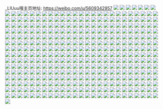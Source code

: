 _LIUuu哦主页地址: https://weibo.com/u/5609342957 
![](https://wx4.sinaimg.cn/mw2000/0067Celvgy1h8xqwlwwqzj30u00u00yh.jpg) 
![](https://wx4.sinaimg.cn/mw2000/0067Celvly1h8pslyu4d2j31rv35s1ky.jpg) 
![](https://wx4.sinaimg.cn/mw2000/0067Celvly1h8psma1bg8j31w236c1l0.jpg) 
![](https://wx4.sinaimg.cn/mw2000/0067Celvly1h8psm0zfy4j31ws37knpe.jpg) 
![](https://wx4.sinaimg.cn/mw2000/0067Celvly1h8psm2xj1pj31rv35sqv6.jpg) 
![](https://wx4.sinaimg.cn/mw2000/0067Celvly1h8pslwpguoj325535su0z.jpg) 
![](https://wx4.sinaimg.cn/mw2000/0067Celvly1h8psm4v3mkj31q232kqv6.jpg) 
![](https://wx4.sinaimg.cn/mw2000/0067Celvly1h8psm762r6j31q432pnpe.jpg) 
![](https://wx4.sinaimg.cn/mw2000/0067Celvly1h8psmcm4kbj31rv35su0z.jpg) 
![](https://wx4.sinaimg.cn/mw2000/0067Celvly1h8psmg2yvcj31sc2ds1ky.jpg) 
![](https://wx4.sinaimg.cn/mw2000/0067Celvly1h8psnmum36j31sc2dsqv6.jpg) 
![](https://wx4.sinaimg.cn/mw2000/0067Celvly1h8psnprr36j32bz2bz1ky.jpg) 
![](https://wx4.sinaimg.cn/mw2000/0067Celvly1h8gmptt3yhj30u0140n9d.jpg) 
![](https://wx4.sinaimg.cn/mw2000/0067Celvly1h8gmpu5p72j31400u0tfn.jpg) 
![](https://wx4.sinaimg.cn/mw2000/0067Celvly1h8gmpugphgj31400u0gsn.jpg) 
![](https://wx4.sinaimg.cn/mw2000/0067Celvly1h8gmputewcj31400u0jyd.jpg) 
![](https://wx4.sinaimg.cn/mw2000/0067Celvly1h8gmpv7az2j30u00u0dmd.jpg) 
![](https://wx4.sinaimg.cn/mw2000/0067Celvly1h8gmpt894dj30u0140gup.jpg) 
![](https://wx4.sinaimg.cn/mw2000/0067Celvly1h8gmpxfdn4j30sl124n23.jpg) 
![](https://wx4.sinaimg.cn/mw2000/0067Celvly1h8gmpz9w7jj30u0140agg.jpg) 
![](https://wx4.sinaimg.cn/mw2000/0067Celvly1h8gmpzpd0mj30u01407d2.jpg) 
![](https://wx4.sinaimg.cn/mw2000/0067Celvly1h8gmq02f8fj30u0140ah1.jpg) 
![](https://wx4.sinaimg.cn/mw2000/0067Celvly1h8gmq0ey9tj30u01407bs.jpg) 
![](https://wx4.sinaimg.cn/mw2000/0067Celvly1h84yubjvcjj31sy0u0ac8.jpg) 
![](https://wx4.sinaimg.cn/mw2000/0067Celvly1h84yua4c03j31sy0u076t.jpg) 
![](https://wx4.sinaimg.cn/mw2000/0067Celvly1h84tez4lh7j30u0140wzs.jpg) 
![](https://wx4.sinaimg.cn/mw2000/0067Celvly1h84tezo91vj31400u0nj5.jpg) 
![](https://wx4.sinaimg.cn/mw2000/0067Celvly1h84teubszmj324a36c7wj.jpg) 
![](https://wx4.sinaimg.cn/mw2000/0067Celvly1h84tew0a97j324a36c4qr.jpg) 
![](https://wx4.sinaimg.cn/mw2000/0067Celvly1h84texn9cdj324a36c7wj.jpg) 
![](https://wx4.sinaimg.cn/mw2000/0067Celvly1h84teyln35j30u0140trh.jpg) 
![](https://wx4.sinaimg.cn/mw2000/0067Celvly1h82p0dzhkrj30u0140wzs.jpg) 
![](https://wx4.sinaimg.cn/mw2000/0067Celvly1h82p0ekgk3j31400u0nj5.jpg) 
![](https://wx4.sinaimg.cn/mw2000/0067Celvly1h82p0d9tgvj30rl10stn8.jpg) 
![](https://wx4.sinaimg.cn/mw2000/0067Celvly1h82p0f32ojj30u0140qli.jpg) 
![](https://wx4.sinaimg.cn/mw2000/0067Celvly1h8006l1ivbj31sc2dsx6p.jpg) 
![](https://wx4.sinaimg.cn/mw2000/0067Celvly1h8006kekc1j31sc2ds1ky.jpg) 
![](https://wx4.sinaimg.cn/mw2000/0067Celvly1h7ulhexgk7j32c0340kjm.jpg) 
![](https://wx4.sinaimg.cn/mw2000/0067Celvly1h7ulhfmvjsj316o1kwb29.jpg) 
![](https://wx4.sinaimg.cn/mw2000/0067Celvly1h7ulhj8sx7j31sc2ds7wi.jpg) 
![](https://wx4.sinaimg.cn/mw2000/0067Celvly1h7jwieqxgzj31sc2dskjl.jpg) 
![](https://wx4.sinaimg.cn/mw2000/0067Celvly1h7ju44mwftj30wh17kgzj.jpg) 
![](https://wx4.sinaimg.cn/mw2000/0067Celvly1h78okfssgaj31os292e81.jpg) 
![](https://wx4.sinaimg.cn/mw2000/0067Celvly1h78okwz643j31sc2dsu0y.jpg) 
![](https://wx4.sinaimg.cn/mw2000/0067Celvly1h78okz00w1j32c0340kjl.jpg) 
![](https://wx4.sinaimg.cn/mw2000/0067Celvly1h78oklys10j31pu2agkjl.jpg) 
![](https://wx4.sinaimg.cn/mw2000/0067Celvly1h78okd0bf3j31sc2dsnpd.jpg) 
![](https://wx4.sinaimg.cn/mw2000/0067Celvly1h78ol1s64yj32c0340npd.jpg) 
![](https://wx4.sinaimg.cn/mw2000/0067Celvly1h71d4rgic9j30rp10yq8z.jpg) 
![](https://wx4.sinaimg.cn/mw2000/0067Celvly1h71d4s2as1j30s511j45w.jpg) 
![](https://wx4.sinaimg.cn/mw2000/0067Celvly1h71d4vkp23j32bz2bzqv6.jpg) 
![](https://wx4.sinaimg.cn/mw2000/0067Celvly1h6uuceybunj32dr367kjo.jpg) 
![](https://wx4.sinaimg.cn/mw2000/0067Celvly1h6uuchljsxj32dr367u0z.jpg) 
![](https://wx4.sinaimg.cn/mw2000/0067Celvly1h6ockdfn83j316j1ru0vb.jpg) 
![](https://wx4.sinaimg.cn/mw2000/0067Celvly1h6ockfgkpkj31s136c4qr.jpg) 
![](https://wx4.sinaimg.cn/mw2000/0067Celvly1h6ockhbgqlj31rv35s49e.jpg) 
![](https://wx4.sinaimg.cn/mw2000/0067Celvly1h6ockissmpj30xc4y0npd.jpg) 
![](https://wx4.sinaimg.cn/mw2000/0067Celvly1h6ockjs1ygj31qk33h0tw.jpg) 
![](https://wx4.sinaimg.cn/mw2000/0067Celvly1h6ockcgmabj31rv35stc1.jpg) 
![](https://wx4.sinaimg.cn/mw2000/0067Celvly1h6ocklhpxnj31rv35sn7b.jpg) 
![](https://wx4.sinaimg.cn/mw2000/0067Celvly1h6ockn8v82j31rv35s1kz.jpg) 
![](https://wx4.sinaimg.cn/mw2000/0067Celvly1h6ockr0krnj31rv35shdu.jpg) 
![](https://wx4.sinaimg.cn/mw2000/0067Celvly1h6ockp96zej30xc4y07wi.jpg) 
![](https://wx4.sinaimg.cn/mw2000/0067Celvly1h6ockrqf1oj31sc2dsqv5.jpg) 
![](https://wx4.sinaimg.cn/mw2000/0067Celvly1h6ocku52npj30yv36ckjl.jpg) 
![](https://wx4.sinaimg.cn/mw2000/0067Celvly1h6i4hfwso5j32c0340u0x.jpg) 
![](https://wx4.sinaimg.cn/mw2000/0067Celvly1h62iv4b129j32522urnpe.jpg) 
![](https://wx4.sinaimg.cn/mw2000/0067Celvly1h62iv6dlbij32c0340kjn.jpg) 
![](https://wx4.sinaimg.cn/mw2000/0067Celvly1h5qc7p4g9oj30zk1begt4.jpg) 
![](https://wx4.sinaimg.cn/mw2000/0067Celvly1h5l6md80p8j30wi1ycqv5.jpg) 
![](https://wx4.sinaimg.cn/mw2000/0067Celvgy1h5dg3t6e3uj31400u0wus.jpg) 
![](https://wx4.sinaimg.cn/mw2000/0067Celvgy1h5dg3u4d3dj30sn127tph.jpg) 
![](https://wx4.sinaimg.cn/mw2000/0067Celvgy1h5dg3uxfsxj31400u0h1t.jpg) 
![](https://wx4.sinaimg.cn/mw2000/0067Celvgy1h5dg3s8g26j31400u0qdx.jpg) 
![](https://wx4.sinaimg.cn/mw2000/0067Celvgy1h5dg8iwj1zj30u0140jvq.jpg) 
![](https://wx4.sinaimg.cn/mw2000/0067Celvgy1h5dg8jjwd6j31400u07dr.jpg) 
![](https://wx4.sinaimg.cn/mw2000/0067Celvgy1h5dg8k7oruj31400u0nbj.jpg) 
![](https://wx4.sinaimg.cn/mw2000/0067Celvgy1h48vyhnrecj32i04g01ky.jpg) 
![](https://wx4.sinaimg.cn/mw2000/0067Celvly1h309io4o58j31sc2ds1ky.jpg) 
![](https://wx4.sinaimg.cn/mw2000/0067Celvly1h309ikn0i6j30wi17c7bs.jpg) 
![](https://wx4.sinaimg.cn/mw2000/0067Celvly1h309imapupj31sc2dse81.jpg) 
![](https://wx4.sinaimg.cn/mw2000/0067Celvly1h309ij526lj31sc2dshdt.jpg) 
![](https://wx4.sinaimg.cn/mw2000/0067Celvly1h309ilipa8j31sc2dsu0x.jpg) 
![](https://wx4.sinaimg.cn/mw2000/0067Celvly1h309iianqij32c03431ky.jpg) 
![](https://wx4.sinaimg.cn/mw2000/0067Celvly1h309ijyv6sj31sc2dsnpd.jpg) 
![](https://wx4.sinaimg.cn/mw2000/0067Celvly1h309ihcrwtj32df35snpe.jpg) 
![](https://wx4.sinaimg.cn/mw2000/0067Celvly1h309ip34yuj31sc2dskjl.jpg) 
![](https://wx4.sinaimg.cn/mw2000/0067Celvly1h2wbhdd4lmj30v90rd7a3.jpg) 
![](https://wx4.sinaimg.cn/mw2000/0067Celvly1h2wbhd5euxj30u00u042b.jpg) 
![](https://wx4.sinaimg.cn/mw2000/0067Celvly1h2ubjyg651j30u014013l.jpg) 
![](https://wx4.sinaimg.cn/mw2000/0067Celvly1h2ubjrbqd7j32c0340npf.jpg) 
![](https://wx4.sinaimg.cn/mw2000/0067Celvly1h2ubjt2oygj33k02o01kz.jpg) 
![](https://wx4.sinaimg.cn/mw2000/0067Celvly1h2ubjp2zcjj30u0140aoj.jpg) 
![](https://wx4.sinaimg.cn/mw2000/0067Celvly1h2lmwds0wvj30sd11utfq.jpg) 
![](https://wx4.sinaimg.cn/mw2000/0067Celvly1h2lmwe8wcyj30sr12cwm2.jpg) 
![](https://wx4.sinaimg.cn/mw2000/0067Celvly1h2lmwd6q9jj30rl12ltfj.jpg) 
![](https://wx4.sinaimg.cn/mw2000/0067Celvly1h2lmwerf9xj30rw128grn.jpg) 
![](https://wx4.sinaimg.cn/mw2000/0067Celvly1h2ja7qcs1ij30u01sx799.jpg) 
![](https://wx4.sinaimg.cn/mw2000/0067Celvly1h2ja7u2hw3j31400u0tcw.jpg) 
![](https://wx4.sinaimg.cn/mw2000/0067Celvly1h2ja7tnqsvj30u0140442.jpg) 
![](https://wx4.sinaimg.cn/mw2000/0067Celvly1h2cu2lhzi2j30u014012x.jpg) 
![](https://wx4.sinaimg.cn/mw2000/0067Celvly1h2cu2kphyjj30u018r79z.jpg) 
![](https://wx4.sinaimg.cn/mw2000/0067Celvly1h2cu2mqt8cj30u00uqdkk.jpg) 
![](https://wx4.sinaimg.cn/mw2000/0067Celvly1h2cu2n3zp6j30u0140ae8.jpg) 
![](https://wx4.sinaimg.cn/mw2000/0067Celvly1h2cu2nwk5bj30u0140gu2.jpg) 
![](https://wx4.sinaimg.cn/mw2000/0067Celvly1h2cu44hgqfj30u0176tfb.jpg) 
![](https://wx4.sinaimg.cn/mw2000/0067Celvly1h29zwi5g4cj30u0140tgl.jpg) 
![](https://wx4.sinaimg.cn/mw2000/0067Celvly1h29zwhhbzqj30u014047d.jpg) 
![](https://wx4.sinaimg.cn/mw2000/0067Celvly1h29zwj0fx6j31400u0n90.jpg) 
![](https://wx4.sinaimg.cn/mw2000/0067Celvly1h29zwjmwl6j30u0140ti6.jpg) 
![](https://wx4.sinaimg.cn/mw2000/0067Celvly1h29zwkaa5tj30u0140n73.jpg) 
![](https://wx4.sinaimg.cn/mw2000/0067Celvly1h25ozd7g06j33k02o04qt.jpg) 
![](https://wx4.sinaimg.cn/mw2000/0067Celvly1h25ozew8ccj33k02o0u11.jpg) 
![](https://wx4.sinaimg.cn/mw2000/0067Celvly1h1xbcc7knmj30u01hc7hv.jpg) 
![](https://wx4.sinaimg.cn/mw2000/0067Celvly1h1xbccxprdj30u01hc17t.jpg) 
![](https://wx4.sinaimg.cn/mw2000/0067Celvly1h1xbcdreqpj30u01hctqf.jpg) 
![](https://wx4.sinaimg.cn/mw2000/0067Celvly1h1xbcef1akj30u01hck5g.jpg) 
![](https://wx4.sinaimg.cn/mw2000/0067Celvly1h1xbcexfpvj30u01hcanb.jpg) 
![](https://wx4.sinaimg.cn/mw2000/0067Celvly1h1xbcfenisj30u01hcgx5.jpg) 
![](https://wx4.sinaimg.cn/mw2000/0067Celvly1h1neu9nslej30zk1bewn3.jpg) 
![](https://wx4.sinaimg.cn/mw2000/0067Celvly1h1neubdrpaj32c0340hdu.jpg) 
![](https://wx4.sinaimg.cn/mw2000/0067Celvly1h1neue3e2vj32c0340e83.jpg) 
![](https://wx4.sinaimg.cn/mw2000/0067Celvly1h1neu9b03ej30qo158wma.jpg) 
![](https://wx4.sinaimg.cn/mw2000/0067Celvly1h1neufg9skj32c0340x6p.jpg) 
![](https://wx4.sinaimg.cn/mw2000/0067Celvly1h1neuhkftpj32c0340x6q.jpg) 
![](https://wx4.sinaimg.cn/mw2000/0067Celvly1h1neuiu9jrj32o02o01ky.jpg) 
![](https://wx4.sinaimg.cn/mw2000/0067Celvly1h1new3tk5sj30tu0ojafz.jpg) 
![](https://wx4.sinaimg.cn/mw2000/0067Celvly1h1newl52ccj30d90d9dhl.jpg) 
![](https://wx4.sinaimg.cn/mw2000/0067Celvly1h1i9mx0syfj31t00u0qew.jpg) 
![](https://wx4.sinaimg.cn/mw2000/0067Celvly1h15jgkszh0j31ev2iokjl.jpg) 
![](https://wx4.sinaimg.cn/mw2000/0067Celvly1h15jglvwohj31ev2iokjl.jpg) 
![](https://wx4.sinaimg.cn/mw2000/0067Celvly1h15jgvzuuvj31ev2iokjl.jpg) 
![](https://wx4.sinaimg.cn/mw2000/0067Celvly1h15jgp1ibej32kw3vc1l0.jpg) 
![](https://wx4.sinaimg.cn/mw2000/0067Celvly1h12owyf4e4j33342bc7wi.jpg) 
![](https://wx4.sinaimg.cn/mw2000/0067Celvly1h12ox0bbk2j331v2a3b2a.jpg) 
![](https://wx4.sinaimg.cn/mw2000/0067Celvly1h12owz2nlnj31kw16o1ia.jpg) 
![](https://wx4.sinaimg.cn/mw2000/0067Celvly1h12ox0wp6hj31kw16oaqx.jpg) 
![](https://wx4.sinaimg.cn/mw2000/0067Celvly1h0x0all0ayj30f00f03yd.jpg) 
![](https://wx4.sinaimg.cn/mw2000/0067Celvly1h0q0ydxecsj30w01kwhc8.jpg) 
![](https://wx4.sinaimg.cn/mw2000/0067Celvly1h0oskpq7q1j31401tu7wh.jpg) 
![](https://wx4.sinaimg.cn/mw2000/0067Celvly1h0oskqdkbmj31401uu1dd.jpg) 
![](https://wx4.sinaimg.cn/mw2000/0067Celvly1h0oskrfy3cj31402as4qp.jpg) 
![](https://wx4.sinaimg.cn/mw2000/0067Celvly1h0oskxg9q6j31bw2dcu0x.jpg) 
![](https://wx4.sinaimg.cn/mw2000/0067Celvly1h0oskvopzfj315625tnpd.jpg) 
![](https://wx4.sinaimg.cn/mw2000/0067Celvly1h0oskyxd5oj31bw2dcx6p.jpg) 
![](https://wx4.sinaimg.cn/mw2000/0067Celvly1h0oskzki72j30rf1crwuj.jpg) 
![](https://wx4.sinaimg.cn/mw2000/0067Celvly1h0osl0tzkqj317v260qv5.jpg) 
![](https://wx4.sinaimg.cn/mw2000/0067Celvly1h0oskt4f6nj313l21q1kx.jpg) 
![](https://wx4.sinaimg.cn/mw2000/0067Celvly1h0o9boaq7kj31sc2dsb2a.jpg) 
![](https://wx4.sinaimg.cn/mw2000/0067Celvly1h0o9bqejw9j31sc2dse82.jpg) 
![](https://wx4.sinaimg.cn/mw2000/0067Celvly1h0o9brxy9rj31sc2dsb2a.jpg) 
![](https://wx4.sinaimg.cn/mw2000/0067Celvly1h0o9bvzx1zj32c03401ky.jpg) 
![](https://wx4.sinaimg.cn/mw2000/0067Celvly1h0o9bxa92jj32c03404qq.jpg) 
![](https://wx4.sinaimg.cn/mw2000/0067Celvly1h0o9c110ghj32c03407wi.jpg) 
![](https://wx4.sinaimg.cn/mw2000/0067Celvly1h0ih7mklh9j30qo1asgoy.jpg) 
![](https://wx4.sinaimg.cn/mw2000/0067Celvly1h0hkhhh6uxj31i02007sp.jpg) 
![](https://wx4.sinaimg.cn/mw2000/0067Celvly1h0hkhicakaj31i02001kx.jpg) 
![](https://wx4.sinaimg.cn/mw2000/0067Celvly1h0hkhjmbzdj31i02001kx.jpg) 
![](https://wx4.sinaimg.cn/mw2000/0067Celvly1h0hkhkjsd8j31c01zz4qp.jpg) 
![](https://wx4.sinaimg.cn/mw2000/0067Celvly1h06dbe6sc6j32ip21mwy3.jpg) 
![](https://wx4.sinaimg.cn/mw2000/0067Celvly1h06dbf53bnj32ip21mwvt.jpg) 
![](https://wx4.sinaimg.cn/mw2000/0067Celvly1h06dbfvdrpj32ip21m1ay.jpg) 
![](https://wx4.sinaimg.cn/mw2000/0067Celvly1h06dbhanmdj31zm2ip7vp.jpg) 
![](https://wx4.sinaimg.cn/mw2000/0067Celvly1h06dbi0tu6j31zm2ipngn.jpg) 
![](https://wx4.sinaimg.cn/mw2000/0067Celvly1h027tqk8exj32dc35se86.jpg) 
![](https://wx4.sinaimg.cn/mw2000/0067Celvly1h027ttfygyj32dc35snpi.jpg) 
![](https://wx4.sinaimg.cn/mw2000/0067Celvly1h027tvrp6aj32dc35skjq.jpg) 
![](https://wx4.sinaimg.cn/mw2000/0067Celvly1h01f7cpsuvj33s03s07wj.jpg) 
![](https://wx4.sinaimg.cn/mw2000/0067Celvly1h01f7eyewwj33s03s04qr.jpg) 
![](https://wx4.sinaimg.cn/mw2000/0067Celvly1gzzctr3pz0j30u01t0wp4.jpg) 
![](https://wx4.sinaimg.cn/mw2000/0067Celvly1gzzctsdtfjj30u01t0n4h.jpg) 
![](https://wx4.sinaimg.cn/mw2000/0067Celvly1gzwxs2i53wj32o02o0kjm.jpg) 
![](https://wx4.sinaimg.cn/mw2000/0067Celvly1gzwxs3uarpj32o02o0hdu.jpg) 
![](https://wx4.sinaimg.cn/mw2000/0067Celvly1gzwxs5vpfkj32o03k0qv6.jpg) 
![](https://wx4.sinaimg.cn/mw2000/0067Celvly1gxyb3ac15pj323u35sb2a.jpg) 
![](https://wx4.sinaimg.cn/mw2000/0067Celvly1gxyb3mm7mvj335s23uqv5.jpg) 
![](https://wx4.sinaimg.cn/mw2000/0067Celvly1gxyb3uaeukj335s23uqv5.jpg) 
![](https://wx4.sinaimg.cn/mw2000/0067Celvly1gxycoe0ovcj323u35sx6p.jpg) 
![](https://wx4.sinaimg.cn/mw2000/0067Celvly1gxycolv9avj335s23ub2a.jpg) 
![](https://wx4.sinaimg.cn/mw2000/0067Celvly1gxycowxnvyj32o03k0x6q.jpg) 
![](https://wx4.sinaimg.cn/mw2000/0067Celvly1gxclkj64qij32bc334e82.jpg) 
![](https://wx4.sinaimg.cn/mw2000/0067Celvly1gxclkjzd71j32bc334hdu.jpg) 
![](https://wx4.sinaimg.cn/mw2000/0067Celvly1gxclkkxxqxj33342bcnpe.jpg) 
![](https://wx4.sinaimg.cn/mw2000/0067Celvly1gxclklwjgmj33342bckjm.jpg) 
![](https://wx4.sinaimg.cn/mw2000/0067Celvly1gxclkwf8n5j32bc3347wi.jpg) 
![](https://wx4.sinaimg.cn/mw2000/0067Celvly1gxclkmu3k8j32bc334e82.jpg) 
![](https://wx4.sinaimg.cn/mw2000/0067Celvly1gxclkqvlnmj32bc3344qr.jpg) 
![](https://wx4.sinaimg.cn/mw2000/0067Celvly1gxclko0t0xj32bc334hdu.jpg) 
![](https://wx4.sinaimg.cn/mw2000/0067Celvly1gxclkspajmj32bc334b2b.jpg) 
![](https://wx4.sinaimg.cn/mw2000/0067Celvly1gxclkpwd38j32bc334kjm.jpg) 
![](https://wx4.sinaimg.cn/mw2000/0067Celvly1gxclkuffnvj32bc334hdw.jpg) 
![](https://wx4.sinaimg.cn/mw2000/0067Celvly1gxclkvfj3jj32bc3341kz.jpg) 
![](https://wx4.sinaimg.cn/mw2000/0067Celvly1gwvava8ohnj31s02dc7wh.jpg) 
![](https://wx4.sinaimg.cn/mw2000/0067Celvly1gwvavec4dnj31s02dc7wh.jpg) 
![](https://wx4.sinaimg.cn/mw2000/0067Celvly1gwvavj3jz0j31s02dchdt.jpg) 
![](https://wx4.sinaimg.cn/mw2000/0067Celvly1gwvavn5hbzj31s02dchdt.jpg) 
![](https://wx4.sinaimg.cn/mw2000/0067Celvly1gwmjvljfupj30ov1887wh.jpg) 
![](https://wx4.sinaimg.cn/mw2000/0067Celvly1gwmjvnmki2j30pl19jqd0.jpg) 
![](https://wx4.sinaimg.cn/mw2000/0067Celvly1gwmjvqqe2ej31n43k0kjl.jpg) 
![](https://wx4.sinaimg.cn/mw2000/0067Celvly1gwmjworbwvj34mo3347wq.jpg) 
![](https://wx4.sinaimg.cn/mw2000/0067Celvly1gwmjwy9tx1j335s23uqv6.jpg) 
![](https://wx4.sinaimg.cn/mw2000/0067Celvly1gwmjw4g3tnj33k02o0x6t.jpg) 
![](https://wx4.sinaimg.cn/mw2000/0067Celvly1gwmjxp0j07j32o03k0hdu.jpg) 
![](https://wx4.sinaimg.cn/mw2000/0067Celvly1gwmjvu39ijj32003k07wi.jpg) 
![](https://wx4.sinaimg.cn/mw2000/0067Celvly1gwmjxqw0v6j30u014j4a4.jpg) 
![](https://wx4.sinaimg.cn/mw2000/0067Celvly1gwdyoyzqd1j335s2dgx6q.jpg) 
![](https://wx4.sinaimg.cn/mw2000/0067Celvly1gwdyp0nayhj335s2dgu0y.jpg) 
![](https://wx4.sinaimg.cn/mw2000/0067Celvly1gwdyoj1saij32dg2gpkjm.jpg) 
![](https://wx4.sinaimg.cn/mw2000/0067Celvly1gwdyone93fj335s23ue82.jpg) 
![](https://wx4.sinaimg.cn/mw2000/0067Celvly1gwdyor2r5hj32dg35sqv7.jpg) 
![](https://wx4.sinaimg.cn/mw2000/0067Celvly1gwdyop6coqj32dg35s1kz.jpg) 
![](https://wx4.sinaimg.cn/mw2000/0067Celvly1gwdyospokyj32dg35s4qq.jpg) 
![](https://wx4.sinaimg.cn/mw2000/0067Celvly1gwdyou91vyj32wf29zb2a.jpg) 
![](https://wx4.sinaimg.cn/mw2000/0067Celvly1gwdyowu7q1j333h2dgu0y.jpg) 
![](https://wx4.sinaimg.cn/mw2000/0067Celvly1gvzrw7rgytj33344mokjp.jpg) 
![](https://wx4.sinaimg.cn/mw2000/0067Celvly1gvzrwciil8j33344mohdz.jpg) 
![](https://wx4.sinaimg.cn/mw2000/0067Celvly1gvzrwfyvgvj33344mo4qs.jpg) 
![](https://wx4.sinaimg.cn/mw2000/0067Celvly1gvzrwixd0dj33344mob2b.jpg) 
![](https://wx4.sinaimg.cn/mw2000/0067Celvly1gvt4z8ec69j30m80tmtd1.jpg) 
![](https://wx4.sinaimg.cn/mw2000/0067Celvly1gvt4za62c6j30m80tm437.jpg) 
![](https://wx4.sinaimg.cn/mw2000/0067Celvly1gvt4zad4w6j30lg0skwj6.jpg) 
![](https://wx4.sinaimg.cn/mw2000/0067Celvly1gvt4zbaplaj32bc334e83.jpg) 
![](https://wx4.sinaimg.cn/mw2000/0067Celvly1gvt4z9viu3j30m80tltd8.jpg) 
![](https://wx4.sinaimg.cn/mw2000/0067Celvly1gvt4zddmi1j32dc35skjp.jpg) 
![](https://wx4.sinaimg.cn/mw2000/0067Celvly1gvt4zpyet9j30py1f5n1d.jpg) 
![](https://wx4.sinaimg.cn/mw2000/0067Celvly1gvt4zq8repj30oz1d1n16.jpg) 
![](https://wx4.sinaimg.cn/mw2000/0067Celvly1gvt4zqjrslj30od1bu0wp.jpg) 
![](https://wx4.sinaimg.cn/mw2000/0067Celvly1gvlhz8q55dj61ky2dcqv502.jpg) 
![](https://wx4.sinaimg.cn/mw2000/0067Celvly1gvlhzc3a2zj62dc1rahdt02.jpg) 
![](https://wx4.sinaimg.cn/mw2000/0067Celvly1gvlhyzbzg1j635s23ye8402.jpg) 
![](https://wx4.sinaimg.cn/mw2000/0067Celvly1gvlhz01x9wj61ul18gh6302.jpg) 
![](https://wx4.sinaimg.cn/mw2000/0067Celvly1gvlhz1rnenj61ul18gk6m02.jpg) 
![](https://wx4.sinaimg.cn/mw2000/0067Celvly1gvlhz12hq2j61ul18gb2902.jpg) 
![](https://wx4.sinaimg.cn/mw2000/0067Celvly1gvlhz3pv8bj61ky2dcnpd02.jpg) 
![](https://wx4.sinaimg.cn/mw2000/0067Celvly1gvlhz5ddytj61ky2dc4qp02.jpg) 
![](https://wx4.sinaimg.cn/mw2000/0067Celvly1gvji2fptt5j61900u0jzw02.jpg) 
![](https://wx4.sinaimg.cn/mw2000/0067Celvly1gvji2g3i6zj618g1uo4qp02.jpg) 
![](https://wx4.sinaimg.cn/mw2000/0067Celvly1gvji2cru4mj61hc2811ky02.jpg) 
![](https://wx4.sinaimg.cn/mw2000/0067Celvly1gvji2b7wcfj60u019013b02.jpg) 
![](https://wx4.sinaimg.cn/mw2000/0067Celvly1gvji8sddrbj60u0190n6202.jpg) 
![](https://wx4.sinaimg.cn/mw2000/0067Celvly1gvji2fav6xj61kw2dcx6q02.jpg) 
![](https://wx4.sinaimg.cn/mw2000/0067Celvly1gvji55l5zhj61900u0tht02.jpg) 
![](https://wx4.sinaimg.cn/mw2000/0067Celvly1gvji8s3drfj61900u0k0902.jpg) 
![](https://wx4.sinaimg.cn/mw2000/0067Celvly1gvji55ayzjj61900u049l02.jpg) 
![](https://wx4.sinaimg.cn/mw2000/0067Celvly1gvikt0w0aaj32dc2wae82.jpg) 
![](https://wx4.sinaimg.cn/mw2000/0067Celvly1gvikt2pa4jj62dc2pe4qq02.jpg) 
![](https://wx4.sinaimg.cn/mw2000/0067Celvly1gvikt6nbz6j62dc2wgb2a02.jpg) 
![](https://wx4.sinaimg.cn/mw2000/0067Celvly1gvfuyfymj0j611b1ubnmr02.jpg) 
![](https://wx4.sinaimg.cn/mw2000/0067Celvly1gvfuygxa1tj613a1xtnmh02.jpg) 
![](https://wx4.sinaimg.cn/mw2000/0067Celvly1gvfuyhylh0j613k1ydx4j02.jpg) 
![](https://wx4.sinaimg.cn/mw2000/0067Celvly1gvfuyin4n7j613m1ygqr702.jpg) 
![](https://wx4.sinaimg.cn/mw2000/0067Celvly1gvf28pxeyoj623u35sqv702.jpg) 
![](https://wx4.sinaimg.cn/mw2000/0067Celvly1gvf28saa4jj623u35rkjm02.jpg) 
![](https://wx4.sinaimg.cn/mw2000/0067Celvly1gvf28vnc2wj6302200qv802.jpg) 
![](https://wx4.sinaimg.cn/mw2000/0067Celvly1gvf28yyyhmj623u35sb2b02.jpg) 
![](https://wx4.sinaimg.cn/mw2000/0067Celvly1gvf29256mdj623u35snpf02.jpg) 
![](https://wx4.sinaimg.cn/mw2000/0067Celvly1gvf295t5omj623u35su0z02.jpg) 
![](https://wx4.sinaimg.cn/mw2000/0067Celvly1gvf298zibpj623u35shdv02.jpg) 
![](https://wx4.sinaimg.cn/mw2000/0067Celvly1gvf29bw621j623u35se8302.jpg) 
![](https://wx4.sinaimg.cn/mw2000/0067Celvly1gvf29ceidtj60zk0npgqs02.jpg) 
![](https://wx4.sinaimg.cn/mw2000/0067Celvly1gv5xtm35a7j635s2dgnpe02.jpg) 
![](https://wx4.sinaimg.cn/mw2000/0067Celvly1gv5xto7w7vj32ua1vwb29.jpg) 
![](https://wx4.sinaimg.cn/mw2000/0067Celvly1gv5xtpbie3j323u30yx6q.jpg) 
![](https://wx4.sinaimg.cn/mw2000/0067Celvly1gv5xtvixtxj632c2aukjl02.jpg) 
![](https://wx4.sinaimg.cn/mw2000/0067Celvly1gv5xtr6c0xj335s23u7wi.jpg) 
![](https://wx4.sinaimg.cn/mw2000/0067Celvly1gv5xtq77h9j62wl23ue8202.jpg) 
![](https://wx4.sinaimg.cn/mw2000/0067Celvly1gv5xtnb3wxj62ad31pqv502.jpg) 
![](https://wx4.sinaimg.cn/mw2000/0067Celvly1gv5xts2jm7j32z11zcx6p.jpg) 
![](https://wx4.sinaimg.cn/mw2000/0067Celvly1gv5xtulzvmj32zc2857wi.jpg) 
![](https://wx4.sinaimg.cn/mw2000/0067Celvly1gv1bpxg8q0j30sg0lc0x5.jpg) 
![](https://wx4.sinaimg.cn/mw2000/0067Celvly1gv1bpxri15j60sg0lcn2a02.jpg) 
![](https://wx4.sinaimg.cn/mw2000/0067Celvly1gv1bpydhb1j60sg0lcn1f02.jpg) 
![](https://wx4.sinaimg.cn/mw2000/0067Celvly1gv1bq3k1h6j335s2dcu0y.jpg) 
![](https://wx4.sinaimg.cn/mw2000/0067Celvly1gv1bq7exdkj635s2dcx6q02.jpg) 
![](https://wx4.sinaimg.cn/mw2000/0067Celvly1gv1bqa7ucaj62ym2ckb2a02.jpg) 
![](https://wx4.sinaimg.cn/mw2000/0067Celvly1guzi3cemdyj635s2dce8302.jpg) 
![](https://wx4.sinaimg.cn/mw2000/0067Celvly1guzi30uh4uj635s2dcqv602.jpg) 
![](https://wx4.sinaimg.cn/mw2000/0067Celvly1guzi32a88aj635s2dcu0y02.jpg) 
![](https://wx4.sinaimg.cn/mw2000/0067Celvly1guzi33kvlyj62ku2dc1ky02.jpg) 
![](https://wx4.sinaimg.cn/mw2000/0067Celvly1guzi35c09mj635s2dchdu02.jpg) 
![](https://wx4.sinaimg.cn/mw2000/0067Celvly1guzi371tufj635s2dcqv602.jpg) 
![](https://wx4.sinaimg.cn/mw2000/0067Celvly1guzi38myt2j635s2dcnpe02.jpg) 
![](https://wx4.sinaimg.cn/mw2000/0067Celvly1guzi3an7acj62xq27a7wi02.jpg) 
![](https://wx4.sinaimg.cn/mw2000/0067Celvly1guzi2z6d6oj635s2dchdu02.jpg) 
![](https://wx4.sinaimg.cn/mw2000/0067Celvly1guzi3e6q3xj635s2dcu0y02.jpg) 
![](https://wx4.sinaimg.cn/mw2000/0067Celvly1guudtjngsuj32dc35skjm.jpg) 
![](https://wx4.sinaimg.cn/mw2000/0067Celvly1guudtl36s8j62dc35sb2a02.jpg) 
![](https://wx4.sinaimg.cn/mw2000/0067Celvly1guudtn281gj626w2xu4qq02.jpg) 
![](https://wx4.sinaimg.cn/mw2000/0067Celvly1guudtoh308j635s2dce8202.jpg) 
![](https://wx4.sinaimg.cn/mw2000/0067Celvly1guudtphqo3j630q255qv502.jpg) 
![](https://wx4.sinaimg.cn/mw2000/0067Celvly1guudtqd4qdj63k02o0b2a02.jpg) 
![](https://wx4.sinaimg.cn/mw2000/0067Celvly1guudtrwdn9j62dc35s1kz02.jpg) 
![](https://wx4.sinaimg.cn/mw2000/0067Celvly1guudttt5bij62dc35s1kz02.jpg) 
![](https://wx4.sinaimg.cn/mw2000/0067Celvly1guudtvw2ntj62dc35shdv02.jpg) 
![](https://wx4.sinaimg.cn/mw2000/0067Celvly1guudtx1xn4j624i2kyqv502.jpg) 
![](https://wx4.sinaimg.cn/mw2000/0067Celvly1guudtybe7vj62442noqv502.jpg) 
![](https://wx4.sinaimg.cn/mw2000/0067Celvly1guudtys1c5j60oo1hcdw502.jpg) 
![](https://wx4.sinaimg.cn/mw2000/0067Celvly1guudtz0rvbj30n00sggoy.jpg) 
![](https://wx4.sinaimg.cn/mw2000/0067Celvly1guudtzkxynj60u014qtjb02.jpg) 
![](https://wx4.sinaimg.cn/mw2000/0067Celvly1guom7wgc7oj60lc0sg11502.jpg) 
![](https://wx4.sinaimg.cn/mw2000/0067Celvly1guom7xd6jkj60lc0sgqav02.jpg) 
![](https://wx4.sinaimg.cn/mw2000/0067Celvly1guom7x1bj6j60lc0sggte02.jpg) 
![](https://wx4.sinaimg.cn/mw2000/0067Celvly1gul188aqrlj62202qokjl02.jpg) 
![](https://wx4.sinaimg.cn/mw2000/0067Celvly1gul189y4m4j62202qo7wi02.jpg) 
![](https://wx4.sinaimg.cn/mw2000/0067Celvly1gul18b7kjaj62202qokjl02.jpg) 
![](https://wx4.sinaimg.cn/mw2000/0067Celvly1gul18cgkbjj62202qohdt02.jpg) 
![](https://wx4.sinaimg.cn/mw2000/0067Celvly1gul18e0bgjj61vn2tiqv502.jpg) 
![](https://wx4.sinaimg.cn/mw2000/0067Celvly1gul18gjbn2j623u35s1ky02.jpg) 
![](https://wx4.sinaimg.cn/mw2000/0067Celvly1gug26m0jdkj60ir0e4die02.jpg) 
![](https://wx4.sinaimg.cn/mw2000/0067Celvly1gug26n1hmzj62bc334u0x02.jpg) 
![](https://wx4.sinaimg.cn/mw2000/0067Celvly1gug26ojcmrj62bc3341ky02.jpg) 
![](https://wx4.sinaimg.cn/mw2000/0067Celvly1gug26pppazj62bc30fhdt02.jpg) 
![](https://wx4.sinaimg.cn/mw2000/0067Celvly1gug26q6oghj60lh0e6dhr02.jpg) 
![](https://wx4.sinaimg.cn/mw2000/0067Celvly1gug26rclpyj61zl2r0hdu02.jpg) 
![](https://wx4.sinaimg.cn/mw2000/0067Celvly1gug26t3oxpj62ah32r7wj02.jpg) 
![](https://wx4.sinaimg.cn/mw2000/0067Celvly1gug26u665wj622z2dfnpd02.jpg) 
![](https://wx4.sinaimg.cn/mw2000/0067Celvly1gug26ujuskj62iz2lyaog02.jpg) 
![](https://wx4.sinaimg.cn/mw2000/0067Celvly1gu2odqvmybj30y5cmvu0z.jpg) 
![](https://wx4.sinaimg.cn/mw2000/0067Celvly1gu2odunneqj310xcmuu11.jpg) 
![](https://wx4.sinaimg.cn/mw2000/0067Celvly1gu2odxn0sjj3140cf9e85.jpg) 
![](https://wx4.sinaimg.cn/mw2000/0067Celvly1gu2oe0wsmlj3140bru1l0.jpg) 
![](https://wx4.sinaimg.cn/mw2000/0067Celvly1gu2oe388fzj31403jq4qq.jpg) 
![](https://wx4.sinaimg.cn/mw2000/0067Celvly1gs8rj2v80jj30hs2b17ca.jpg) 
![](https://wx4.sinaimg.cn/mw2000/0067Celvly1gs8rj33d0pj31cq0u07dw.jpg) 
![](https://wx4.sinaimg.cn/mw2000/0067Celvly1gs8rj3c4dnj31uo18gdmf.jpg) 
![](https://wx4.sinaimg.cn/mw2000/0067Celvly1gs8rj3jvt7j31400u0402.jpg) 
![](https://wx4.sinaimg.cn/mw2000/0067Celvly1gs8rj3stp3j30xz0jvgqz.jpg) 
![](https://wx4.sinaimg.cn/mw2000/0067Celvly1gs8rj5cvz4j33k01n21kz.jpg) 
![](https://wx4.sinaimg.cn/mw2000/0067Celvly1gs8rj61glfj31o00rob29.jpg) 
![](https://wx4.sinaimg.cn/mw2000/0067Celvly1gs8rj6x6rmj31s0100b29.jpg) 
![](https://wx4.sinaimg.cn/mw2000/0067Celvly1gs8rj7diylj30zk0qo76o.jpg) 
![](https://wx4.sinaimg.cn/mw2000/0067Celvly1grtqmffi03j323u35s1l3.jpg) 
![](https://wx4.sinaimg.cn/mw2000/0067Celvly1grtqmps11cj323u35se87.jpg) 
![](https://wx4.sinaimg.cn/mw2000/0067Celvly1grtqmxyaiqj323u35su12.jpg) 
![](https://wx4.sinaimg.cn/mw2000/0067Celvly1grkiq06738j32dc35s1l1.jpg) 
![](https://wx4.sinaimg.cn/mw2000/0067Celvly1grkirxf3i6j32dc35snpj.jpg) 
![](https://wx4.sinaimg.cn/mw2000/0067Celvly1grkis3xdbfj32dc35shdy.jpg) 
![](https://wx4.sinaimg.cn/mw2000/0067Celvly1grkisels7jj32dc35s1l3.jpg) 
![](https://wx4.sinaimg.cn/mw2000/0067Celvly1grkis8vze7j32dc35sqva.jpg) 
![](https://wx4.sinaimg.cn/mw2000/0067Celvly1grkiq9wz67j32dc35she1.jpg) 
![](https://wx4.sinaimg.cn/mw2000/0067Celvly1grkiqqrayfj32dc35shdz.jpg) 
![](https://wx4.sinaimg.cn/mw2000/0067Celvly1grkisnevtsj32dc35su13.jpg) 
![](https://wx4.sinaimg.cn/mw2000/0067Celvly1grkiri3968j32dc35shdw.jpg) 
![](https://wx4.sinaimg.cn/mw2000/0067Celvly1griruch49nj314032wx6p.jpg) 
![](https://wx4.sinaimg.cn/mw2000/0067Celvly1grirueenyqj314010y1kx.jpg) 
![](https://wx4.sinaimg.cn/mw2000/0067Celvly1grirufl4swj314010ynjy.jpg) 
![](https://wx4.sinaimg.cn/mw2000/0067Celvly1griruibh2lj31401jg7ux.jpg) 
![](https://wx4.sinaimg.cn/mw2000/0067Celvly1griruispjyj314010yanv.jpg) 
![](https://wx4.sinaimg.cn/mw2000/0067Celvly1grirujhel8j31401jgtru.jpg) 
![](https://wx4.sinaimg.cn/mw2000/0067Celvly1griruk6o7rj314010y7ik.jpg) 
![](https://wx4.sinaimg.cn/mw2000/0067Celvly1grirukp3srj314010y1ap.jpg) 
![](https://wx4.sinaimg.cn/mw2000/0067Celvly1griruldlxfj31t00u01kx.jpg) 
![](https://wx4.sinaimg.cn/mw2000/0067Celvly1grfugl21y0j335s35su13.jpg) 
![](https://wx4.sinaimg.cn/mw2000/0067Celvly1grfugdwbv6j335s35shdz.jpg) 
![](https://wx4.sinaimg.cn/mw2000/0067Celvly1grfug23ssnj32o82o8npf.jpg) 
![](https://wx4.sinaimg.cn/mw2000/0067Celvly1grfug7fgi3j32o82o8kjn.jpg) 
![](https://wx4.sinaimg.cn/mw2000/0067Celvly1graphbbxh2j32202qonpg.jpg) 
![](https://wx4.sinaimg.cn/mw2000/0067Celvly1graphdpmmpj32202iw7wk.jpg) 
![](https://wx4.sinaimg.cn/mw2000/0067Celvly1graphfat30j32162qnb2c.jpg) 
![](https://wx4.sinaimg.cn/mw2000/0067Celvly1graphik9wtj32c0340nph.jpg) 
![](https://wx4.sinaimg.cn/mw2000/0067Celvly1grapholxsbj32202qohdw.jpg) 
![](https://wx4.sinaimg.cn/mw2000/0067Celvly1graphkqnkdj31401hdb29.jpg) 
![](https://wx4.sinaimg.cn/mw2000/0067Celvly1graphh0hpnj31y52nf1l0.jpg) 
![](https://wx4.sinaimg.cn/mw2000/0067Celvly1graphmh7w0j32202qoe84.jpg) 
![](https://wx4.sinaimg.cn/mw2000/0067Celvly1graphnhjchj31ji2qoqv6.jpg) 
![](https://wx4.sinaimg.cn/mw2000/0067Celvly1gr3q89j4pdj31403c8kjm.jpg) 
![](https://wx4.sinaimg.cn/mw2000/0067Celvly1gr3q8a3ei0j3140282qv5.jpg) 
![](https://wx4.sinaimg.cn/mw2000/0067Celvly1gr3q8bkeulj31407ly4qw.jpg) 
![](https://wx4.sinaimg.cn/mw2000/0067Celvly1gr3q8dqf57j31408nmqvc.jpg) 
![](https://wx4.sinaimg.cn/mw2000/0067Celvly1gr3q8fmjhoj31408cku14.jpg) 
![](https://wx4.sinaimg.cn/mw2000/0067Celvly1gr3q8h38q6j31403c8qv6.jpg) 
![](https://wx4.sinaimg.cn/mw2000/0067Celvly1gr1yjsbbklj31c02dc1l0.jpg) 
![](https://wx4.sinaimg.cn/mw2000/0067Celvly1gr1yjweiuwj313p1mnb2a.jpg) 
![](https://wx4.sinaimg.cn/mw2000/0067Celvly1gr1yk2qcbuj31c02dcx6r.jpg) 
![](https://wx4.sinaimg.cn/mw2000/0067Celvly1gr1yke5s43j31c023db2c.jpg) 
![](https://wx4.sinaimg.cn/mw2000/0067Celvly1gr1ykmytpjj31c02dce84.jpg) 
![](https://wx4.sinaimg.cn/mw2000/0067Celvly1gr1ykvkaykj3191282b2b.jpg) 
![](https://wx4.sinaimg.cn/mw2000/0067Celvly1gr1ylc8gcrj31c02dcb2c.jpg) 
![](https://wx4.sinaimg.cn/mw2000/0067Celvly1gr1ylmxhpzj31c02dc4qs.jpg) 
![](https://wx4.sinaimg.cn/mw2000/0067Celvly1gr1yls2ollj31c02dcu0z.jpg) 
![](https://wx4.sinaimg.cn/mw2000/0067Celvly1gqqx9ph107j32dc35she1.jpg) 
![](https://wx4.sinaimg.cn/mw2000/0067Celvly1gqqx9sefpej335s2dcu14.jpg) 
![](https://wx4.sinaimg.cn/mw2000/0067Celvly1gqqx9vusvvj32dc35snpm.jpg) 
